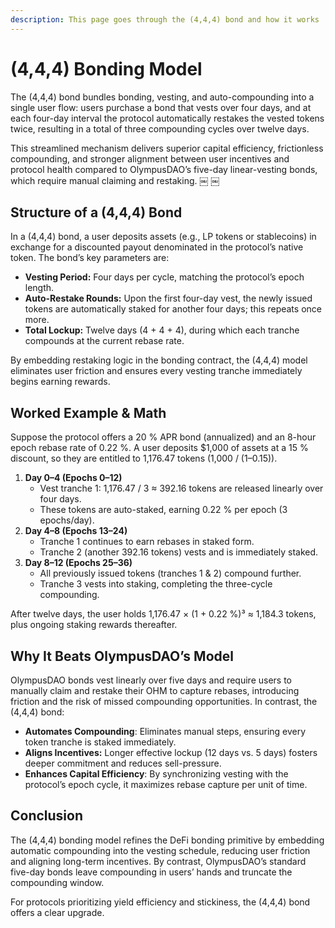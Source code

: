 ```yaml
---
description: This page goes through the (4,4,4) bond and how it works
---
```


# (4,4,4) Bonding Model

The (4,4,4) bond bundles bonding, vesting, and auto-compounding into a single user flow: users purchase a bond that vests over four days, and at each four-day interval the protocol automatically restakes the vested tokens twice, resulting in a total of three compounding cycles over twelve days.&#x20;

This streamlined mechanism delivers superior capital efficiency, frictionless compounding, and stronger alignment between user incentives and protocol health compared to OlympusDAO’s five-day linear-vesting bonds, which require manual claiming and restaking. ￼ ￼

## Structure of a (4,4,4) Bond

In a (4,4,4) bond, a user deposits assets (e.g., LP tokens or stablecoins) in exchange for a discounted payout denominated in the protocol’s native token. The bond’s key parameters are:

* **Vesting Period:** Four days per cycle, matching the protocol’s epoch length.&#x20;
* **Auto-Restake Rounds:** Upon the first four-day vest, the newly issued tokens are automatically staked for another four days; this repeats once more.&#x20;
* **Total Lockup:** Twelve days (4 + 4 + 4), during which each tranche compounds at the current rebase rate.&#x20;

By embedding restaking logic in the bonding contract, the (4,4,4) model eliminates user friction and ensures every vesting tranche immediately begins earning rewards.

## Worked Example & Math

Suppose the protocol offers a 20 % APR bond (annualized) and an 8-hour epoch rebase rate of 0.22 %. A user deposits $1,000 of assets at a 15 % discount, so they are entitled to 1,176.47 tokens (1,000 / (1–0.15)).&#x20;

1. **Day 0–4 (Epochs 0–12)**
   * Vest tranche 1: 1,176.47 / 3 ≈ 392.16 tokens are released linearly over four days.
   * These tokens are auto-staked, earning 0.22 % per epoch (3 epochs/day).
2. **Day 4–8 (Epochs 13–24)**
   * Tranche 1 continues to earn rebases in staked form.
   * Tranche 2 (another 392.16 tokens) vests and is immediately staked.
3. **Day 8–12 (Epochs 25–36)**
   * All previously issued tokens (tranches 1 & 2) compound further.
   * Tranche 3 vests into staking, completing the three-cycle compounding.

After twelve days, the user holds 1,176.47 × (1 + 0.22 %)³ ≈ 1,184.3 tokens, plus ongoing staking rewards thereafter.

## Why It Beats OlympusDAO’s Model

OlympusDAO bonds vest linearly over five days and require users to manually claim and restake their OHM to capture rebases, introducing friction and the risk of missed compounding opportunities.  In contrast, the (4,4,4) bond:

* **Automates Compounding**: Eliminates manual steps, ensuring every token tranche is staked immediately.&#x20;
* **Aligns Incentives:** Longer effective lockup (12 days vs. 5 days) fosters deeper commitment and reduces sell-pressure.&#x20;
* **Enhances Capital Efficiency**: By synchronizing vesting with the protocol’s epoch cycle, it maximizes rebase capture per unit of time.&#x20;

## Conclusion

The (4,4,4) bonding model refines the DeFi bonding primitive by embedding automatic compounding into the vesting schedule, reducing user friction and aligning long-term incentives. By contrast, OlympusDAO’s standard five-day bonds leave compounding in users’ hands and truncate the compounding window.&#x20;

For protocols prioritizing yield efficiency and stickiness, the (4,4,4) bond offers a clear upgrade.
